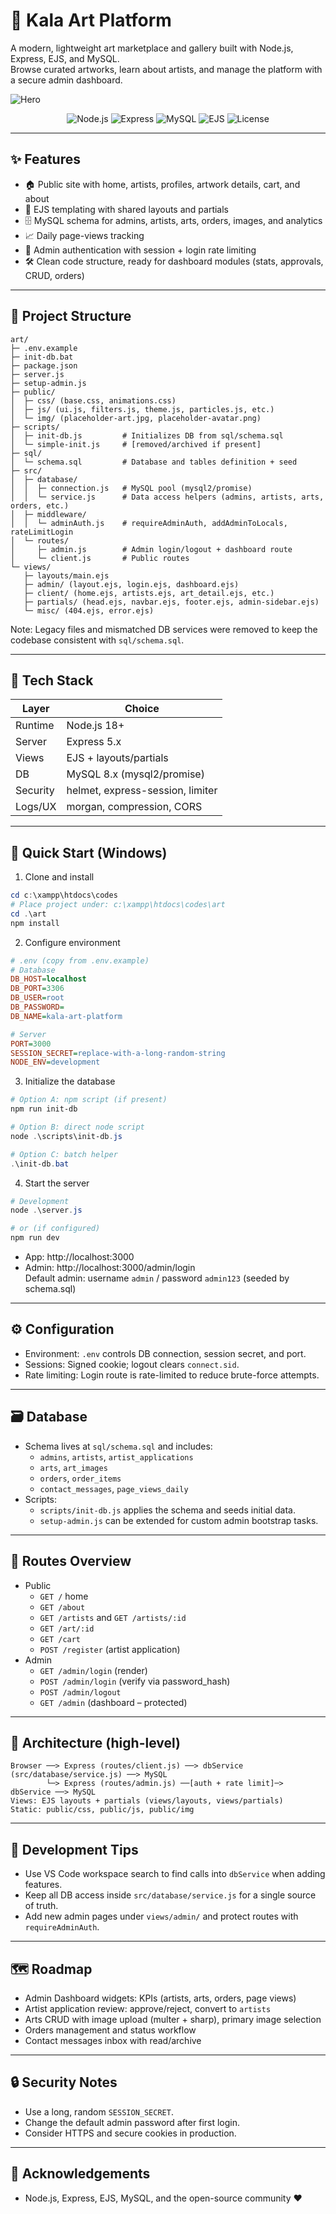 # 🎨 Kala Art Platform

A modern, lightweight art marketplace and gallery built with Node.js, Express, EJS, and MySQL.  
Browse curated artworks, learn about artists, and manage the platform with a secure admin dashboard.

![Hero](public/img/placeholder-art.jpg)

<p align="center">
  <img alt="Node.js" src="https://img.shields.io/badge/Node.js-18%2B-339933?logo=node.js&logoColor=white">
  <img alt="Express" src="https://img.shields.io/badge/Express-5.x-000000?logo=express&logoColor=white">
  <img alt="MySQL" src="https://img.shields.io/badge/MySQL-8.x-4479A1?logo=mysql&logoColor=white">
  <img alt="EJS" src="https://img.shields.io/badge/View-EJS-8A2BE2">
  <img alt="License" src="https://img.shields.io/badge/License-Private-blue">
</p>

---

## ✨ Features

- 🏠 Public site with home, artists, profiles, artwork details, cart, and about
- 🧩 EJS templating with shared layouts and partials
- 🗄️ MySQL schema for admins, artists, arts, orders, images, and analytics
- 📈 Daily page-views tracking
- 🔐 Admin authentication with session + login rate limiting
- 🛠️ Clean code structure, ready for dashboard modules (stats, approvals, CRUD, orders)

---

## 📁 Project Structure

```
art/
├─ .env.example
├─ init-db.bat
├─ package.json
├─ server.js
├─ setup-admin.js
├─ public/
│  ├─ css/ (base.css, animations.css)
│  ├─ js/ (ui.js, filters.js, theme.js, particles.js, etc.)
│  └─ img/ (placeholder-art.jpg, placeholder-avatar.png)
├─ scripts/
│  ├─ init-db.js         # Initializes DB from sql/schema.sql
│  └─ simple-init.js     # [removed/archived if present]
├─ sql/
│  └─ schema.sql         # Database and tables definition + seed
├─ src/
│  ├─ database/
│  │  ├─ connection.js   # MySQL pool (mysql2/promise)
│  │  └─ service.js      # Data access helpers (admins, artists, arts, orders, etc.)
│  ├─ middleware/
│  │  └─ adminAuth.js    # requireAdminAuth, addAdminToLocals, rateLimitLogin
│  └─ routes/
│     ├─ admin.js        # Admin login/logout + dashboard route
│     └─ client.js       # Public routes
└─ views/
   ├─ layouts/main.ejs
   ├─ admin/ (layout.ejs, login.ejs, dashboard.ejs)
   ├─ client/ (home.ejs, artists.ejs, art_detail.ejs, etc.)
   ├─ partials/ (head.ejs, navbar.ejs, footer.ejs, admin-sidebar.ejs)
   └─ misc/ (404.ejs, error.ejs)
```

Note: Legacy files and mismatched DB services were removed to keep the codebase consistent with `sql/schema.sql`.

---

## 🧰 Tech Stack

| Layer      | Choice                           |
| ---------- | -------------------------------- |
| Runtime    | Node.js 18+                      |
| Server     | Express 5.x                      |
| Views      | EJS + layouts/partials           |
| DB         | MySQL 8.x (mysql2/promise)       |
| Security   | helmet, express-session, limiter |
| Logs/UX    | morgan, compression, CORS        |

---

## 🚀 Quick Start (Windows)

1) Clone and install
```powershell
cd c:\xampp\htdocs\codes
# Place project under: c:\xampp\htdocs\codes\art
cd .\art
npm install
```

2) Configure environment
```ini
# .env (copy from .env.example)
# Database
DB_HOST=localhost
DB_PORT=3306
DB_USER=root
DB_PASSWORD=
DB_NAME=kala-art-platform

# Server
PORT=3000
SESSION_SECRET=replace-with-a-long-random-string
NODE_ENV=development
```

3) Initialize the database
```powershell
# Option A: npm script (if present)
npm run init-db

# Option B: direct node script
node .\scripts\init-db.js

# Option C: batch helper
.\init-db.bat
```

4) Start the server
```powershell
# Development
node .\server.js

# or (if configured)
npm run dev
```

- App: http://localhost:3000
- Admin: http://localhost:3000/admin/login  
  Default admin: username `admin` / password `admin123` (seeded by schema.sql)

---

## ⚙️ Configuration

- Environment: `.env` controls DB connection, session secret, and port.
- Sessions: Signed cookie; logout clears `connect.sid`.
- Rate limiting: Login route is rate-limited to reduce brute-force attempts.

---

## 🗃️ Database

- Schema lives at `sql/schema.sql` and includes:
  - `admins`, `artists`, `artist_applications`
  - `arts`, `art_images`
  - `orders`, `order_items`
  - `contact_messages`, `page_views_daily`
- Scripts:
  - `scripts/init-db.js` applies the schema and seeds initial data.
  - `setup-admin.js` can be extended for custom admin bootstrap tasks.

---

## 🧭 Routes Overview

- Public
  - `GET /` home
  - `GET /about`
  - `GET /artists` and `GET /artists/:id`
  - `GET /art/:id`
  - `GET /cart`
  - `POST /register` (artist application)
- Admin
  - `GET /admin/login` (render)
  - `POST /admin/login` (verify via password_hash)
  - `POST /admin/logout`
  - `GET /admin` (dashboard – protected)

---

## 🧱 Architecture (high-level)

```
Browser ──> Express (routes/client.js) ──> dbService (src/database/service.js) ──> MySQL
        └─> Express (routes/admin.js) ──[auth + rate limit]─> dbService ──> MySQL
Views: EJS layouts + partials (views/layouts, views/partials)
Static: public/css, public/js, public/img
```

---

## 🧪 Development Tips

- Use VS Code workspace search to find calls into `dbService` when adding features.
- Keep all DB access inside `src/database/service.js` for a single source of truth.
- Add new admin pages under `views/admin/` and protect routes with `requireAdminAuth`.

---

## 🗺️ Roadmap

- Admin Dashboard widgets: KPIs (artists, arts, orders, page views)
- Artist application review: approve/reject, convert to `artists`
- Arts CRUD with image upload (multer + sharp), primary image selection
- Orders management and status workflow
- Contact messages inbox with read/archive

---

## 🔒 Security Notes

- Use a long, random `SESSION_SECRET`.
- Change the default admin password after first login.
- Consider HTTPS and secure cookies in production.

---

## 🙌 Acknowledgements

- Node.js, Express, EJS, MySQL, and the open-source community ❤
